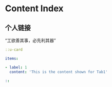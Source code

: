 # Content Index


## 个人链接
“工欲善其事，必先利其器”


```yaml
::u-card

items:

- label: 1
  content: 'This is the content shown for Tab1'

::
```